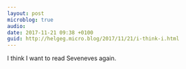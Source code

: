 ```yaml
---
layout: post
microblog: true
audio: 
date: 2017-11-21 09:38 +0100
guid: http://helgeg.micro.blog/2017/11/21/i-think-i.html
---
```

I think I want to read Seveneves again.

